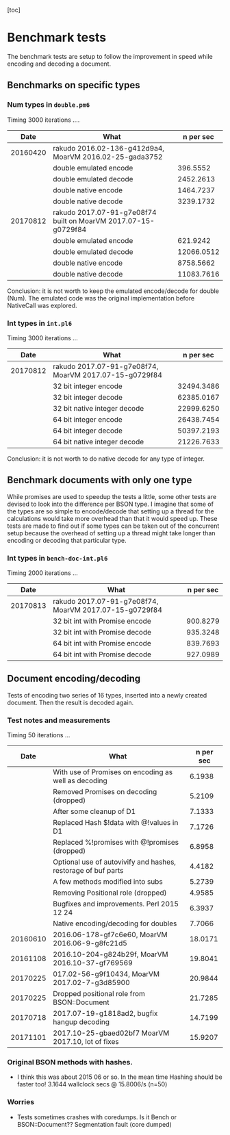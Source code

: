 [toc]

# Benchmark tests

The benchmark tests are setup to follow the improvement in speed while encoding and decoding a document.

## Benchmarks on specific types
### Num types in `double.pm6`

Timing 3000 iterations ....

| Date | What | n per sec |
|------|------|-----------|
| 20160420 | rakudo 2016.02-136-g412d9a4, MoarVM 2016.02-25-gada3752
|| double emulated encode | 396.5552
|| double emulated decode | 2452.2613
|| double native encode | 1464.7237
|| double native decode | 3239.1732
| 20170812 | rakudo 2017.07-91-g7e08f74 built on MoarVM 2017.07-15-g0729f84
|| double emulated encode | 621.9242
|| double emulated decode | 12066.0512
|| double native encode | 8758.5662
|| double native decode | 11083.7616

Conclusion: it is not worth to keep the emulated encode/decode for double (Num). The emulated code was the original implementation before NativeCall was explored.

### Int types in `int.pl6`

Timing 3000 iterations ...

| Date | What | n per sec|
|------|------|----------|
| 20170812 | rakudo 2017.07-91-g7e08f74, MoarVM 2017.07-15-g0729f84
||32 bit integer encode | 32494.3486
||32 bit integer decode | 62385.0167
||32 bit native integer decode | 22999.6250
||64 bit integer encode | 26438.7454
||64 bit integer decode | 50397.2193
||64 bit native integer decode | 21226.7633

Conclusion: it is not worth to do native decode for any type of integer.

## Benchmark documents with only one type

While promises are used to speedup the tests a little, some other tests are devised to look into the difference per BSON type. I imagine that some of the types are so simple to encode/decode that setting up a thread for the calculations would take more overhead than that it would speed up. These tests are made to find out if some types can be taken out of the concurrent setup because the overhead of setting up a thread might take longer than encoding or decoding that particular type.

### Int types in `bench-doc-int.pl6`
Timing 2000 iterations ...

| Date | What | n per sec |
|------|------|-----------|
| 20170813 | rakudo 2017.07-91-g7e08f74, MoarVM 2017.07-15-g0729f84
|| 32 bit int with Promise encode | 900.8279
|| 32 bit int with Promise decode | 935.3248
|| 64 bit int with Promise encode | 839.7693
|| 64 bit int with Promise decode | 927.0989


## Document encoding/decoding

Tests of encoding two series of 16 types, inserted into a newly created document. Then the result is decoded again.

### Test notes and measurements
Timing 50 iterations ...

| Date | What | n per sec |
|------|------|-----------|
|| With use of Promises on encoding as well as decoding| 6.1938
|| Removed Promises on decoding (dropped) | 5.2109
|| After some cleanup of D1 | 7.1333
|| Replaced Hash $!data with @!values in D1 | 7.1726
|| Replaced %!promises with @!promises (dropped) | 6.8958
|| Optional use of autovivify and hashes, restorage of buf parts | 4.4182
|| A few methods modified into subs | 5.2739
|| Removing Positional role (dropped) | 4.9585
|| Bugfixes and improvements. Perl 2015 12 24 | 6.3937
|| Native encoding/decoding for doubles | 7.7066
| 20160610 | 2016.06-178-gf7c6e60, MoarVM 2016.06-9-g8fc21d5 | 18.0171
| 20161108 | 2016.10-204-g824b29f, MoarVM 2016.10-37-gf769569 | 19.8041
| 20170225 | 017.02-56-g9f10434, MoarVM 2017.02-7-g3d85900 | 20.9844
| 20170225 | Dropped positional role from BSON::Document | 21.7285
| 20170718 | 2017.07-19-g1818ad2, bugfix hangup decoding | 14.7199
| 20171101 | 2017.10-25-gbaed02bf7 MoarVM 2017.10, lot of fixes | 15.9207

###  Original BSON methods with hashes.
* I think this was about 2015 06 or so. In the mean time Hashing should be faster too!
  3.1644 wallclock secs @ 15.8006/s (n=50)


### Worries
- Tests sometimes crashes with coredumps. Is it Bench or BSON::Document??
Segmentation fault (core dumped)

